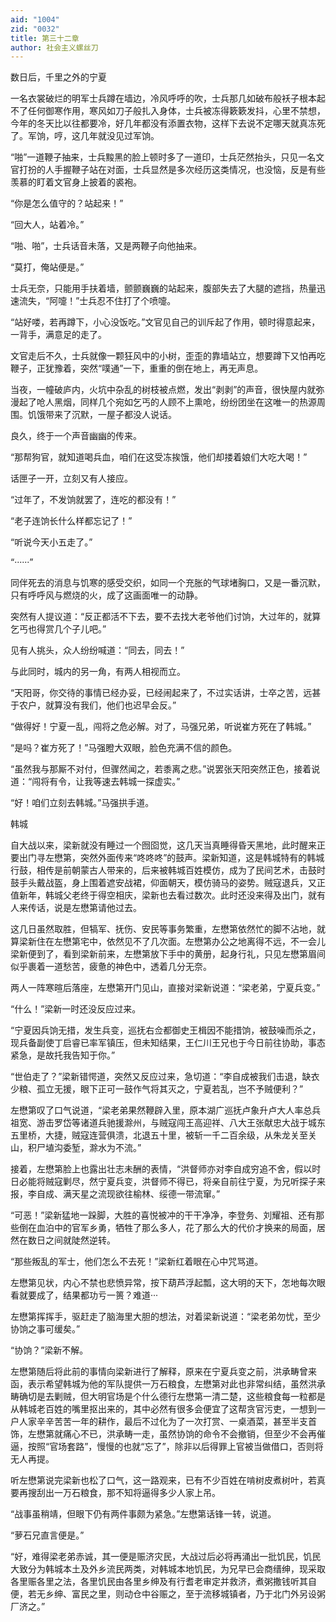 ```yaml
---
aid: "1004"
zid: "0032"
title: 第三十二章
author: 社会主义螺丝刀
---
```


数日后，千里之外的宁夏

一名衣裳破烂的明军士兵蹲在墙边，冷风呼呼的吹，士兵那几如破布般袄子根本起不了任何御寒作用，寒风如刀子般扎入身体，士兵被冻得簌簌发抖，心里不禁想，今年的冬天比以往都要冷，好几年都没有添置衣物，这样下去说不定哪天就真冻死了。军饷，哼，这几年就没见过军饷。

“啪”一道鞭子抽来，士兵黢黑的脸上顿时多了一道印，士兵茫然抬头，只见一名文官打扮的人手握鞭子站在对面，士兵显然是多次经历这类情况，也没恼，反是有些羡慕的盯着文官身上披着的裘袍。

“你是怎么值守的？站起来！”

“回大人，站着冷。”

“啪、啪”，士兵话音未落，又是两鞭子向他抽来。

“莫打，俺站便是。”

士兵无奈，只能用手扶着墙，颤颤巍巍的站起来，腹部失去了大腿的遮挡，热量迅速流失，“阿嚏！”士兵忍不住打了个喷嚏。

“站好喽，若再蹲下，小心没饭吃。”文官见自己的训斥起了作用，顿时得意起来，一背手，满意足的走了。

文官走后不久，士兵就像一颗狂风中的小树，歪歪的靠墙站立，想要蹲下又怕再吃鞭子，正犹豫着，突然“噗通”一下，重重的倒在地上，再无声息。

当夜，一幢破庐内，火坑中杂乱的树枝被点燃，发出“剥剥”的声音，很快屋内就弥漫起了呛人黑烟，同样几个宛如乞丐的人顾不上熏呛，纷纷团坐在这唯一的热源周围。饥饿带来了沉默，一屋子都没人说话。

良久，终于一个声音幽幽的传来。

“那帮狗官，就知道喝兵血，咱们在这受冻挨饿，他们却搂着娘们大吃大喝！”

话匣子一开，立刻又有人接应。

“过年了，不发饷就罢了，连吃的都没有！”

“老子连饷长什么样都忘记了！”

“听说今天小五走了。”

“······”

同伴死去的消息与饥寒的感受交织，如同一个充胀的气球堵胸口，又是一番沉默，只有呼呼风与燃烧的火，成了这画面唯一的动静。

突然有人提议道：“反正都活不下去，要不去找大老爷他们讨饷，大过年的，就算乞丐也得赏几个子儿吧。”

见有人挑头，众人纷纷喊道：“同去，同去！”

与此同时，城内的另一角，有两人相视而立。

“天阳哥，你交待的事情已经办妥，已经闹起来了，不过实话讲，士卒之苦，远甚于农户，就算没有我们，他们也迟早会反。”

“做得好！宁夏一乱，闯将之危必解。对了，马强兄弟，听说崔方死在了韩城。”

“是吗？崔方死了！”马强瞪大双眼，脸色充满不信的颜色。

“虽然我与那厮不对付，但骤然闻之，若黍离之悲。”说罢张天阳突然正色，接着说道：“闯将有令，让我等速去韩城一探虚实。”

“好！咱们立刻去韩城。”马强拱手道。

韩城

自大战以来，梁新就没有睡过一个囫囵觉，这几天当真睡得昏天黑地，此时醒来正要出门寻左懋第，突然外面传来“咚咚咚”的鼓声。梁新知道，这是韩城特有的韩城行鼓，相传是前朝蒙古人带来的，后来被韩城百姓模仿，成为了民间艺术，击鼓时鼓手头戴战盔，身上围着遮安战裙，仰面朝天，模仿骑马的姿势。贼寇退兵，又正值新年，韩城父老终于得空相庆，梁新也去看过数次。此时还没来得及出门，就有人来传话，说是左懋第请他过去。

这几日虽然取胜，但犒军、抚伤、安民等事务繁重，左懋第依然忙的脚不沾地，就算梁新住在左懋第宅中，依然见不了几次面。左懋第办公之地离得不远，不一会儿梁新便到了，看到梁新前来，左懋第放下手中的黄册，起身行礼，只见左懋第眉间似乎裹着一道愁苦，疲惫的神色中，透着几分无奈。

两人一阵寒暄后落座，左懋第开门见山，直接对梁新说道：“梁老弟，宁夏兵变。”

“什么！”梁新一时还没反应过来。

“宁夏因兵饷无措，发生兵变，巡抚右佥都御史王楫因不能措饷，被鼓噪而杀之，现兵备副使丁启睿已率军镇压，但未知结果，王仁川王兄也于今日前往协助，事态紧急，是故托我告知于你。”

“世伯走了？”梁新错愕道，突然又反应过来，急切道：“李自成被我们击退，缺衣少粮、孤立无援，眼下正可一鼓作气将其灭之，宁夏若乱，岂不予贼便利？”

左懋第叹了口气说道，“梁老弟果然鞭辟入里，原本湖广巡抚卢象升卢大人率总兵祖宽、游击罗岱等诸道兵驰援滁州，与贼寇闯王高迎祥、八大王张献忠大战于城东五里桥，大捷，贼寇连营俱溃，北退五十里，被斩一千二百余级，从朱龙关至关山，积尸埴沟委堑，滁水为不流。”

接着，左懋第脸上也露出壮志未酬的表情，“洪督师亦对李自成穷追不舍，假以时日必能将贼寇剿尽，然宁夏兵变，洪督师不得已，将亲自前往宁夏，为兄听探子来报，李自成、满天星之流现欲往榆林、绥德一带流窜。”

“可恶！”梁新猛地一跺脚，大胜的喜悦被冲的干干净净，李登务、刘耀祖、还有那些倒在血泊中的官军乡勇，牺牲了那么多人，花了那么大的代价才换来的局面，居然在数日之间就陡然逆转。

“那些叛乱的军士，他们怎么不去死！”梁新红着眼在心中咒骂道。

左懋第见状，内心不禁也悲愤异常，按下葫芦浮起瓢，这大明的天下，怎地每次眼看就要成了，结果都功亏一篑？难道···

左懋第挥挥手，驱赶走了脑海里大胆的想法，对着梁新说道：“梁老弟勿忧，至少协饷之事可缓矣。”

“协饷？”梁新不解。

左懋第随后将此前的事情向梁新进行了解释，原来在宁夏兵变之前，洪承畴曾来函，表示希望韩城为他的军队提供一万石粮食，左懋第对此也非常纠结，虽然洪承畴确切是去剿贼，但大明官场是个什么德行左懋第一清二楚，这些粮食每一粒都是从韩城老百姓的嘴里抠出来的，其中必然有很多会便宜了这帮贪官污吏，一想到一户人家辛辛苦苦一年的耕作，最后不过化为了一次打赏、一桌酒菜，甚至半支首饰，左懋第就痛心不已，洪承畴一走，虽然协饷的命令不会撤销，但至少不会再催逼，按照“官场套路”，慢慢的也就“忘了”，除非以后得罪上官被当做借口，否则将无人再提。

听左懋第说完梁新也松了口气，这一路观来，已有不少百姓在啃树皮煮树叶，若真要再搜刮出一万石粮食，那不知将逼得多少人家上吊。

“战事虽稍靖，但眼下仍有两件事颇为紧急。”左懋第话锋一转，说道。

“萝石兄直言便是。”

“好，难得梁老弟赤诚，其一便是赈济灾民，大战过后必将再涌出一批饥民，饥民大致分为韩城本土及外乡流民两类，对韩城本地饥民，为兄早已会商缙绅，现采取各里赈各里之法，各里饥民由各里乡绅及有行耆老审定并救济，煮粥撒钱听其自便，若无乡绅、富民之里，则动仓中谷赈之，至于流移城镇者，乃于北门外另设粥厂济之。”
